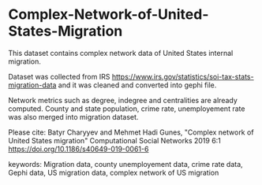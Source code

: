 # Complex-Network-of-United-States-Migration

This dataset contains complex network data of United States internal migration.

Dataset was collected from IRS https://www.irs.gov/statistics/soi-tax-stats-migration-data
and it was cleaned and converted into gephi file.

Network metrics such as degree, indegree and centralities are already computed.
County and state population, crime rate, unemployement rate was also merged into migration dataset.

Please cite: 
Batyr Charyyev and Mehmet Hadi Gunes, "Complex network of United States migration" Computational Social Networks 2019 6:1 https://doi.org/10.1186/s40649-019-0061-6


keywords: Migration data, county unemployement data, crime rate data, Gephi data, US migration data, complex network of US migration
